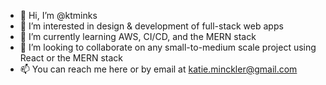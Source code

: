 - 👋 Hi, I’m @ktminks
- 👀 I’m interested in design & development of full-stack web apps
- 🌱 I’m currently learning AWS, CI/CD, and the MERN stack
- 💞️ I’m looking to collaborate on any small-to-medium scale project using React or the MERN stack
- 📫 You can reach me here or by email at katie.minckler@gmail.com

<!---
ktminks/ktminks is a ✨ special ✨ repository because its `README.md` (this file) appears on your GitHub profile.
You can click the Preview link to take a look at your changes.
--->

